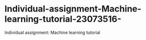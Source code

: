 # Individual-assignment-Machine-learning-tutorial-23073516-
Individual assignment: Machine learning tutorial 
